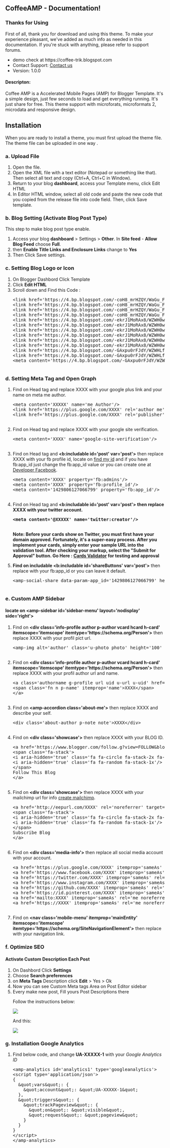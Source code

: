 <section id="introduction">
	<div class="page-header">
		<h1>CoffeeAMP - Documentation!</h1>
	</div>
	<h3>Thanks for Using</h3>
	<p>First of all, thank you for download and using this theme. To make your experience pleasant, we've added as much info as needed in this documentation. If you're stuck with anything, please refer to support forums.</p>
	<ul>
		<li>demo check at https://coffee-trik.blogspot.com </li>
		<li>Contact Support: <a href="https://github.com/rachmatcontact-us.html">Contact us</a></li>
		<li>Version: 1.0.0</li>
	</ul>
	<h4>Descripton:</h4>
	<p>Coffee AMP is a Accelerated Mobile Pages (AMP) for Blogger Template. It's a simple design, just few seconds to load and get everything running. It's just share for free. This theme support with microforats, microformats 2, microdata and responsive design.</p>
</section>
<section id="installation">
	<div class="page-header">
		<h1>Installation</h1>
	</div>
	<p>When you are ready to install a theme, you must first upload the theme file. The theme file can be uploaded in one way .</p>
	<h3>a. Upload File</h3>
	<ol>
		<li>Open the file.</li>
		<li>Open the XML file with a text editor (Notepad or something like that). Then select all text and copy (Ctrl+A, Ctrl+C in Window).</li>
		<li>Return to your blog <strong>dashboard</strong>, access your <span class="label-template">Template</span> menu, click <span class="label label-edit">Edit HTML</span></li>
		<li>In Editor HTML window, select all old code and paste the new code that you copied from the release file into code field. Then, click <span class="label label-save">Save template</span>.</li>
	</ol>			
	<h3>b. Blog Setting (Activate Blog Post Type)</h3>
	<p>This step to make blog post type enable.</p>
	<ol>
		<li>Access your blog <strong>dashboard</strong> &gt; <span class="label-setting">Settings</span> &gt; <strong>Other</strong>. In <strong>Site feed</strong> - <strong>Allow Blog Feed</strong> choose <strong>Full</strong>.</li>
		<li>then <strong>Enable Title Links and Enclosure Links</strong> change to <strong>Yes</strong></li>
		<li>Then Click <span class="label label-save">Save settings</span>.</li>
	</ol>
				<h3>c. Setting Blog Logo or Icon</h3>
	<ol>
		<li>On Blogger Dashbord Click <span class="label-template">Template</span></li>
		<li>Click <strong class="buttonx">Edit HTML</strong></li>
		<li>Scroll down and Find this Code :
		<pre class="prettyprint">
&lt;link href=&#039;https://4.bp.blogspot.com/-coH8_mrHZQY/WaGu_F4KK8I/AAAAAAAACw0/ejVfz5tewxkLa1NCV6gyZiMEKPkswdKHQCLcBGAs/s1600/favico1.png&#039; rel=&#039;apple-touch-icon&#039; sizes=&#039;57x57&#039;/&gt;
&lt;link href=&#039;https://4.bp.blogspot.com/-coH8_mrHZQY/WaGu_F4KK8I/AAAAAAAACw0/ejVfz5tewxkLa1NCV6gyZiMEKPkswdKHQCLcBGAs/s1600/favico1.png&#039; rel=&#039;apple-touch-icon&#039; sizes=&#039;60x60&#039;/&gt;
&lt;link href=&#039;https://4.bp.blogspot.com/-coH8_mrHZQY/WaGu_F4KK8I/AAAAAAAACw0/ejVfz5tewxkLa1NCV6gyZiMEKPkswdKHQCLcBGAs/s1600/favico1.png&#039; rel=&#039;apple-touch-icon&#039; sizes=&#039;72x72&#039;/&gt;
&lt;link href=&#039;https://4.bp.blogspot.com/-coH8_mrHZQY/WaGu_F4KK8I/AAAAAAAACw0/ejVfz5tewxkLa1NCV6gyZiMEKPkswdKHQCLcBGAs/s1600/favico1.png&#039; rel=&#039;apple-touch-icon&#039; sizes=&#039;76x76&#039;/&gt;
&lt;link href=&#039;https://4.bp.blogspot.com/-ekrJ1MoRAx8/WZWH0wUordI/AAAAAAAACrs/9IipGLtQUQ0v61slnwbDzQGAaC2AEoeVwCEwYBhgL/s1600/favico2.png&#039; rel=&#039;apple-touch-icon&#039; sizes=&#039;114x114&#039;/&gt;
&lt;link href=&#039;https://4.bp.blogspot.com/-ekrJ1MoRAx8/WZWH0wUordI/AAAAAAAACrs/9IipGLtQUQ0v61slnwbDzQGAaC2AEoeVwCEwYBhgL/s1600/favico2.png&#039; rel=&#039;apple-touch-icon&#039; sizes=&#039;120x120&#039;/&gt;
&lt;link href=&#039;https://4.bp.blogspot.com/-ekrJ1MoRAx8/WZWH0wUordI/AAAAAAAACrs/9IipGLtQUQ0v61slnwbDzQGAaC2AEoeVwCEwYBhgL/s1600/favico2.png&#039; rel=&#039;apple-touch-icon&#039; sizes=&#039;144x144&#039;/&gt;
&lt;link href=&#039;https://4.bp.blogspot.com/-ekrJ1MoRAx8/WZWH0wUordI/AAAAAAAACrs/9IipGLtQUQ0v61slnwbDzQGAaC2AEoeVwCEwYBhgL/s1600/favico2.png&#039; rel=&#039;apple-touch-icon&#039; sizes=&#039;152x152&#039;/&gt;
&lt;link href=&#039;https://4.bp.blogspot.com/-ekrJ1MoRAx8/WZWH0wUordI/AAAAAAAACrs/9IipGLtQUQ0v61slnwbDzQGAaC2AEoeVwCEwYBhgL/s1600/favico2.png&#039; rel=&#039;apple-touch-icon&#039; sizes=&#039;180x180&#039;/&gt;
&lt;link href=&#039;https://4.bp.blogspot.com/-ekrJ1MoRAx8/WZWH0wUordI/AAAAAAAACrs/9IipGLtQUQ0v61slnwbDzQGAaC2AEoeVwCEwYBhgL/s1600/favico2.png&#039; rel=&#039;icon&#039; sizes=&#039;192x192&#039; type=&#039;image/png&#039;/&gt;
&lt;link href=&#039;https://4.bp.blogspot.com/-GAxpu0rFJdY/WZWHLfMT_1I/AAAAAAAACrk/BuA2wKDuMe8_TSrhV1CFPWOWgF-VwNm1wCLcBGAs/s1600/favico.png&#039; rel=&#039;icon&#039; sizes=&#039;32x32&#039; type=&#039;image/png&#039;/&gt;
&lt;link href=&#039;https://4.bp.blogspot.com/-GAxpu0rFJdY/WZWHLfMT_1I/AAAAAAAACrk/BuA2wKDuMe8_TSrhV1CFPWOWgF-VwNm1wCLcBGAs/s1600/favico.png&#039; rel=&#039;icon&#039; sizes=&#039;96x96&#039; type=&#039;image/png&#039;/&gt;
&lt;meta content=&#039;https://4.bp.blogspot.com/-GAxpu0rFJdY/WZWHLfMT_1I/AAAAAAAACrk/BuA2wKDuMe8_TSrhV1CFPWOWgF-VwNm1wCLcBGAs/s1600/favico.png&#039; name=&#039;msapplication-TileImage&#039;/&gt;
						</pre>
					</li>
				</ol>
				<h3>d. Setting Meta Tag and Open Graph</h3>
				<ol>
					<li> Find on Head tag and replace XXXX with your google plus link and your name on meta me author.
				<pre class="prettyprint">
&lt;meta content=&#039;XXXXX&#039; name='me Author'/>
&lt;link href=&#039;https://plus.google.com/XXXX&#039; rel=&#039;author me&#039;/&gt;
&lt;link href=&#039;https://plus.google.com/XXXX&#039; rel=&#039;publisher&#039;/&gt;
				</pre></li>
					<li> Find on Head tag and replace XXXX with your google site verification.
				<pre class="prettyprint">
&lt;meta content=&#039;XXXX&#039; name=&#039;google-site-verification&#039;/&gt;
				</pre></li>
					<li> Find on Head tag and <strong>&lt;b:includable id=&#039;post&#039; var=&#039;post&#039;&gt;</strong> then replace XXXX with your fb profile id, locate on <a href="https://findmyfbid.com/"> find my id</a> and if you have fb:app_id just change the fb:app_id value or you can create one at <a href="https://developers.facebook.com/apps/?action=create">Developer Facebook</a>.
				<pre class="prettyprint">
&lt;meta content=&#039;XXXX&#039; property=&#039;fb:admins&#039;/&gt;
&lt;meta content=&#039;XXXX&#039; property=&#039;fb:profile_id&#039;/&gt;
&lt;meta content=&#039;1429806127066799&#039; property=&#039;fb:app_id&#039;/&gt;
				</pre></li>
				<li> Find on Head tag and <strong>&lt;b:includable id=&#039;post&#039; var=&#039;post&#039;&gt; then replace XXXX with your twitter account.
					<pre class="prettyprint">
&lt;meta content=&#039;@XXXXX&#039; name=&#039;twitter:creator&#039;/&gt;
					</pre>
					 <p><strong>Note:</strong> Before your cards show on Twitter, <strong>you must first have your domain approved</strong>. Fortunately, it's a super-easy process. After you implement your cards, simply enter your sample URL into the validation tool. After checking your markup, select the "<strong>Submit for Approval</strong>" button. Go Here : <a target="_blank" href="https://dev.twitter.com/docs/cards/validation/validator">Cards Validator</a> for testing and approval</p>
				</li>
				<li> Find on includable &lt;b:includable id=&#039;shareButtons&#039; var=&#039;post&#039;&gt;</strong> then replace with your fb:app_id or you can leave it default.
					<pre class="prettyprint">
&lt;amp-social-share data-param-app_id=&#039;1429806127066799&#039; height=&#039;35&#039; type=&#039;facebook&#039; width=&#039;35&#039;/&gt;
					</pre>
				</li>
			</ol>
			<h3>e. Custom AMP Sidebar</h3> 
			<h4>locate on &lt;amp-sidebar id=&#039;sidebar-menu&#039; layout=&#039;nodisplay&#039; side=&#039;right&#039;&gt;</h4>
			<ol>
				<li>Find on <strong>&lt;div class=&#039;info-profile author p-author vcard hcard h-card&#039; itemscope=&#039;itemscope&#039; itemtype=&#039;https://schema.org/Person&#039;&gt;</strong> then replace XXXX with your profil pict url.
					<pre class="prettyprint">
&lt;amp-img alt=&#039;author&#039; class=&#039;u-photo photo&#039; height=&#039;100&#039; itemprop=&#039;image&#039; src=&#039;XXXX&#039; width=&#039;100&#039;/&gt;
					</pre>
				</li>
				<li>Find on <strong>&lt;div class=&#039;info-profile author p-author vcard hcard h-card&#039; itemscope=&#039;itemscope&#039; itemtype=&#039;https://schema.org/Person&#039;&gt;</strong> then replace XXXX with your profil author url and name.
					<pre class="prettyprint">
&lt;a class=&#039;authorname g-profile url uid u-url u-uid&#039; href=&#039;XXXX&#039; itemprop=&#039;url&#039; rel=&#039;me author noreferrer&#039; target=&#039;_blank&#039; title=&#039;XXXX&#039;&gt;
&lt;span class=&#039;fn n p-name&#039; itemprop=&#039;name&#039;&gt;XXXX&lt;/span&gt;
&lt;/a&gt;
					</pre>
				</li>
				<li>Find on <strong>&lt;amp-accordion class=&#039;about-me&#039;&gt;</strong> then replace XXXX and describe your self.
					<pre class="prettyprint">
&lt;div class=&#039;about-author p-note note&#039;>XXXX&lt;/div&gt;
					</pre>
				</li>
				<li>Find on <strong>&lt;div class=&#039;showcase&#039;&gt;</strong> then replace XXXX with your BLOG ID.
					<pre class="prettyprint">
&lt;a href=&#039;https://www.blogger.com/follow.g?view=FOLLOW&amp;blogID=XXXX&#039; rel=&#039;noreferrer&#039; target=&#039;_blank&#039; title=&#039;Follow This Blog&#039;&gt;
&lt;span class=&#039;fa-stack&#039;&gt;
&lt;i aria-hidden=&#039;true&#039; class=&#039;fa fa-circle fa-stack-2x fa-inverse&#039;/&gt;
&lt;i aria-hidden=&#039;true&#039; class=&#039;fa fa-random fa-stack-1x&#039;/&gt;
&lt;/span&gt;
Follow This Blog
&lt;/a&gt;
					</pre>
				</li>
				<li>Find on <strong>&lt;div class=&#039;showcase&#039;&gt;</strong> then replace XXXX with your mailchimp url for info <a href="http://www.blogging4keeps.com/mailchimp-rss-campaign/">create mailchimp</a>.
					<pre class="prettyprint">
&lt;a href=&#039;http://eepurl.com/XXXX&#039; rel=&#039;noreferrer&#039; target=&#039;_blank&#039; title=&#039;Follow This Blog&#039;&gt;
&lt;span class=&#039;fa-stack&#039;&gt;
&lt;i aria-hidden=&#039;true&#039; class=&#039;fa fa-circle fa-stack-2x fa-inverse&#039;/&gt;
&lt;i aria-hidden=&#039;true&#039; class=&#039;fa fa-random fa-stack-1x&#039;/&gt;
&lt;/span&gt;
Subscribe Blog
&lt;/a&gt;
					</pre>
				</li>
				<li>Find on <strong>&lt;div class=&#039;media-info&#039;&gt;</strong> then replace all social media account with your account.
					<pre class="prettyprint">
&lt;a href=&#039;https://plus.google.com/XXXX&#039; itemprop=&#039;sameAs&#039; rel=&#039;me noreferrer&#039; target=&#039;_blank&#039; title=&#039;Google Plus&#039;&gt;
&lt;a href=&#039;https://www.facebook.com/XXXX&#039; itemprop=&#039;sameAs&#039; rel=&#039;me noreferrer&#039; target=&#039;_blank&#039; title=&#039;Facebook&#039;&gt;
&lt;a href=&#039;https://twitter.com/XXXX&#039; itemprop=&#039;sameAs&#039; rel=&#039;me noreferrer&#039; target=&#039;_blank&#039; title=&#039;Twitter&#039;&gt;
&lt;a href=&#039;https://www.instagram.com/XXXX&#039; itemprop=&#039;sameAs&#039; rel=&#039;me noreferrer&#039; target=&#039;_blank&#039; title=&#039;Instagram&#039;&gt;
&lt;a href=&#039;https://github.com/XXXX&#039; itemprop=&#039;sameAs&#039; rel=&#039;me noreferrer&#039; target=&#039;_blank&#039; title=&#039;Github&#039;&gt;
&lt;a href=&#039;https://id.pinterest.com/XXXX&#039; itemprop=&#039;sameAs&#039; rel=&#039;me noreferrer&#039; target=&#039;_blank&#039; title=&#039;Pinterest&#039;&gt;
&lt;a href=&#039;mailto:XXXX&#039; itemprop=&#039;sameAs&#039; rel=&#039;me noreferrer&#039; target=&#039;_blank&#039; title=&#039;email&#039;&gt;
&lt;a href=&#039;https://XXXX&#039; itemprop=&#039;sameAs&#039; rel=&#039;me noreferrer&#039; target=&#039;_blank&#039; title=&#039;official web&#039;&gt;
					</pre>
				</li>
				<li>Find on <strong>&lt;nav class=&#039;mobile-menu&#039; itemprop=&#039;mainEntity&#039; itemscope=&#039;itemscope&#039; itemtype=&#039;https://schema.org/SiteNavigationElement&#039;&gt;</strong> then replace with your navigation link.</li>
			</ol>
			<h3>f. Optimize SEO</h3> 
			<h4>Activate Custom Description Each Post</h4>
			<ol>
				<li>On Dashbord Click <strong class="setting">Settings</strong></li>
				<li>Choose <strong>Search preferences</strong></li>
				<li>on <strong>Meta Tags</strong> Description click <strong>Edit</strong> > Yes > Ok</li>
				<li>Now you can see Custom Meta tags Area on Post Editor sidebar</li>
				<li>Every make new post, Fill yours Post Descriptions there<br/>
				<p>Follow the instructions below:</p>
					<img src='https://raw.githubusercontent.com/rachmatyanuarsyah/coffee-amp-theme/master/Documentation/assets/img/setting-seo.png'/>
					<br/>
				<p>And this:</p>
				<img src='https://raw.githubusercontent.com/rachmatyanuarsyah/coffee-amp-theme/master/Documentation/assets/img/description-seo.png'/>
				</li>
			</ol>
			<h3>g. Installation Google Analytics</h3>
			<ol>
				<li>Find below code, and change <strong>UA-XXXXX-1</strong> with your <i>Google Analytics ID</i></p>
			<pre class="prettyprint">
&lt;amp-analytics id=&#039;analytics1&#039; type=&#039;googleanalytics&#039;&gt;
&lt;script type=&#039;application/json&#039;&gt;
{
  &amp;quot;vars&amp;quot;: {
    &amp;quot;account&amp;quot;: &amp;quot;UA-XXXXX-1&amp;quot;
  },
  &amp;quot;triggers&amp;quot;: {
    &amp;quot;trackPageview&amp;quot;: {
      &amp;quot;on&amp;quot;: &amp;quot;visible&amp;quot;,
      &amp;quot;request&amp;quot;: &amp;quot;pageview&amp;quot;
    }
  }
}
&lt;/script&gt;
&lt;/amp-analytics&gt;
						</pre>		
			</li>
			</ol>
			</div>
</section>
